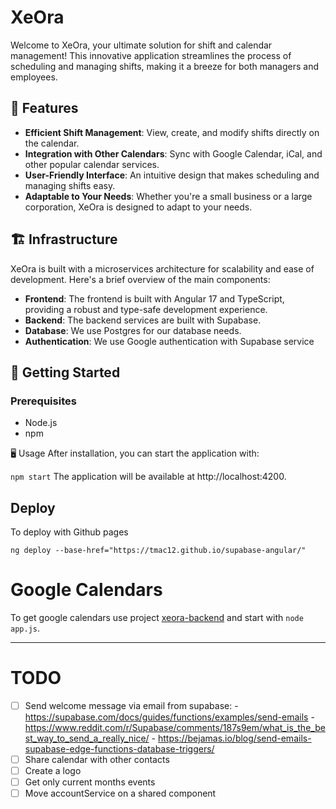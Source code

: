 # XeOra

Welcome to XeOra, your ultimate solution for shift and calendar management! This innovative application streamlines the process of scheduling and managing shifts, making it a breeze for both managers and employees.

## 🌟 Features

- **Efficient Shift Management**: View, create, and modify shifts directly on the calendar.
- **Integration with Other Calendars**: Sync with Google Calendar, iCal, and other popular calendar services.
- **User-Friendly Interface**: An intuitive design that makes scheduling and managing shifts easy.
- **Adaptable to Your Needs**: Whether you're a small business or a large corporation, XeOra is designed to adapt to your needs.

## 🏗️ Infrastructure

XeOra is built with a microservices architecture for scalability and ease of development. Here's a brief overview of the main components:

- **Frontend**: The frontend is built with Angular 17 and TypeScript, providing a robust and type-safe development experience.
- **Backend**: The backend services are built with Supabase.
- **Database**: We use Postgres for our database needs.
- **Authentication**: We use Google authentication with Supabase service

## 🚀 Getting Started

### Prerequisites

- Node.js
- npm

🖥️ Usage
After installation, you can start the application with:

`npm start`
The application will be available at http://localhost:4200.

## Deploy

To deploy with Github pages

```
ng deploy --base-href="https://tmac12.github.io/supabase-angular/"
```


# Google Calendars

To get google calendars use project [xeora-backend](https://github.com/tmac12/xeora-backend) and start with `node app.js`.

---

# TODO

- [ ] Send welcome message via email from supabase:
        - https://supabase.com/docs/guides/functions/examples/send-emails
        - https://www.reddit.com/r/Supabase/comments/187s9em/what_is_the_best_way_to_send_a_really_nice/
        - https://bejamas.io/blog/send-emails-supabase-edge-functions-database-triggers/
- [ ] Share calendar with other contacts
- [ ] Create a logo
- [ ] Get only current months events
- [ ] Move accountService on a shared component